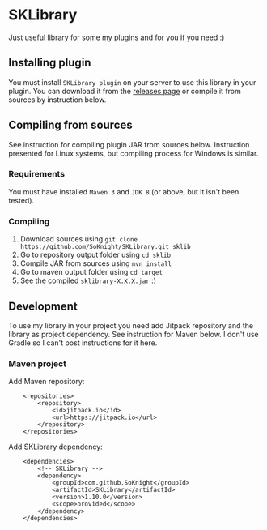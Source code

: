 # SKLibrary
Just useful library for some my plugins and for you if you need :)

## Installing plugin
You must install `SKLibrary plugin` on your server to use this library in your plugin.
You can download it from the [releases page](https://github.com/SoKnight/SKLibrary/releases) or 
compile it from sources by instruction below.

## Compiling from sources
See instruction for compiling plugin JAR from sources below. Instruction presented for Linux systems, 
but compiling process for Windows is similar.

### Requirements
You must have installed `Maven 3` and `JDK 8` (or above, but it isn't been tested).

### Compiling
1) Download sources using `git clone https://github.com/SoKnight/SKLibrary.git sklib`
2) Go to repository output folder using `cd sklib`
3) Compile JAR from sources using `mvn install`
4) Go to maven output folder using `cd target`
5) See the compiled `sklibrary-X.X.X.jar` :)

## Development
To use my library in your project you need add Jitpack repository and the library as project dependency. 
See instruction for Maven below. I don't use Gradle so I can't post instructions for it here.

### Maven project
Add Maven repository:
```
    <repositories>
        <repository>
            <id>jitpack.io</id>
            <url>https://jitpack.io</url>
        </repository>
    </repositories>
```
Add SKLibrary dependency:
```
    <dependencies>
        <!-- SKLibrary -->
        <dependency>
            <groupId>com.github.SoKnight</groupId>
            <artifactId>SKLibrary</artifactId>
            <version>1.10.0</version>
            <scope>provided</scope>
        </dependency>
    </dependencies>
```
